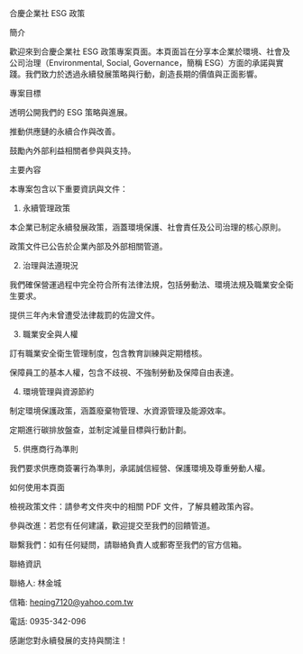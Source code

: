 合慶企業社 ESG 政策

簡介

歡迎來到合慶企業社 ESG 政策專案頁面。本頁面旨在分享本企業於環境、社會及公司治理（Environmental, Social, Governance，簡稱 ESG）方面的承諾與實踐。我們致力於透過永續發展策略與行動，創造長期的價值與正面影響。

專案目標

透明公開我們的 ESG 策略與進展。

推動供應鏈的永續合作與改善。

鼓勵內外部利益相關者參與與支持。

主要內容

本專案包含以下重要資訊與文件：

1. 永續管理政策

本企業已制定永續發展政策，涵蓋環境保護、社會責任及公司治理的核心原則。

政策文件已公告於企業內部及外部相關管道。

2. 治理與法遵現況

我們確保營運過程中完全符合所有法律法規，包括勞動法、環境法規及職業安全衛生要求。

提供三年內未曾遭受法律裁罰的佐證文件。

3. 職業安全與人權

訂有職業安全衛生管理制度，包含教育訓練與定期稽核。

保障員工的基本人權，包含不歧視、不強制勞動及保障自由表達。

4. 環境管理與資源節約

制定環境保護政策，涵蓋廢棄物管理、水資源管理及能源效率。

定期進行碳排放盤查，並制定減量目標與行動計劃。

5. 供應商行為準則

我們要求供應商簽署行為準則，承諾誠信經營、保護環境及尊重勞動人權。

如何使用本頁面

檢視政策文件：請參考文件夾中的相關 PDF 文件，了解具體政策內容。

參與改進：若您有任何建議，歡迎提交至我們的回饋管道。

聯繫我們：如有任何疑問，請聯絡負責人或郵寄至我們的官方信箱。

聯絡資訊

聯絡人: 林金城

信箱: heqing7120@yahoo.com.tw

電話: 0935-342-096

感謝您對永續發展的支持與關注！
